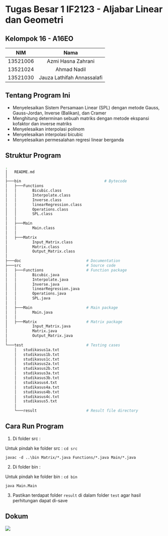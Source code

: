 # Tugas Besar 1 IF2123 - Aljabar Linear dan Geometri
## Kelompok 16 - A16EO

| NIM | Nama |
| :---: | :---: |
| 13521006 | Azmi Hasna Zahrani |
| 13521024 | Ahmad Nadil |
| 13521030 | Jauza Lathifah Annassalafi |

## Tentang Program Ini
- Menyelesaikan Sistem Persamaan Linear (SPL) dengan metode Gauss, Gauss-Jordan, Inverse (Balikan), dan Cramer
- Menghitung determinan sebuah matriks dengan metode ekspansi kofaktor dan inverse matriks
- Menyelesaikan interpolasi polinom
- Menyelesaikan interpolasi bicubic
- Menyelesaikan permesalahan regresi linear berganda

## Struktur Program
```bash
.
│   README.md
│
├───bin                                     # Bytecode
│   ├───Functions
│   │       Bicubic.class
│   │       Interpolate.class
│   │       Inverse.class
│   │       linearRegression.class
│   │       Operations.class
│   │       SPL.class
│   │
│   ├───Main
│   │       Main.class
│   │
│   ├───Matrix
│           Input_Matrix.class
│           Matrix.class
│           Output_Matrix.class
│
├───doc                             # Documentation
├───src                             # Source code
│   ├───Functions                   # Function package
│   │       Bicubic.java
│   │       Interpolate.java
│   │       Inverse.java
│   │       linearRegression.java
│   │       Operations.java
│   │       SPL.java
│   │
│   ├───Main                        # Main package   
│   │       Main.java
│   │
│   ├───Matrix                      # Matrix package
│           Input_Matrix.java
│           Matrix.java
│           Output_Matrix.java
│
└───test                            # Testing cases
    │   studikasus1a.txt
    │   studikasus1b.txt
    │   studikasus1c.txt
    │   studikasus2a.txt
    │   studikasus2b.txt
    │   studikasus3a.txt
    │   studikasus3b.txt
    │   studikasus4.txt
    │   studikasus4a.txt
    │   studikasus4b.txt
    │   studikasus4c.txt
    │   studikasus5.txt
    │
    └───result                      # Result file directory
```

## Cara Run Program
1. Di folder src : 

Untuk pindah ke folder src : `cd src`

`javac -d ..\bin Matrix/*.java Functions/*.java Main/*.java`

2. Di folder bin : 

Untuk pindah ke folder bin : `cd bin`

`java Main.Main`

3. Pastikan terdapat folder `result` di dalam folder `test` agar hasil perhitungan dapat di-save 

## Dokum
![](doc/nunjuk_mat.jpg)